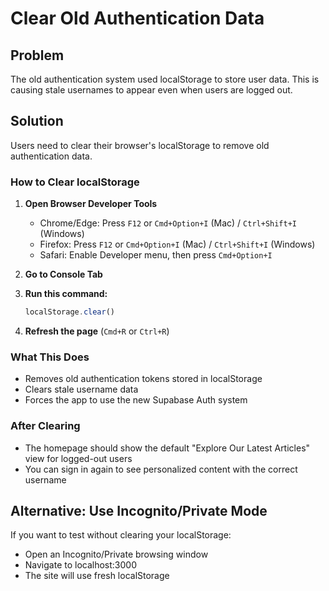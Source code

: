 # Clear Old Authentication Data

## Problem
The old authentication system used localStorage to store user data. This is causing stale usernames to appear even when users are logged out.

## Solution
Users need to clear their browser's localStorage to remove old authentication data.

### How to Clear localStorage

1. **Open Browser Developer Tools**
   - Chrome/Edge: Press `F12` or `Cmd+Option+I` (Mac) / `Ctrl+Shift+I` (Windows)
   - Firefox: Press `F12` or `Cmd+Option+I` (Mac) / `Ctrl+Shift+I` (Windows)
   - Safari: Enable Developer menu, then press `Cmd+Option+I`

2. **Go to Console Tab**

3. **Run this command:**
   ```javascript
   localStorage.clear()
   ```

4. **Refresh the page** (`Cmd+R` or `Ctrl+R`)

### What This Does
- Removes old authentication tokens stored in localStorage
- Clears stale username data
- Forces the app to use the new Supabase Auth system

### After Clearing
- The homepage should show the default "Explore Our Latest Articles" view for logged-out users
- You can sign in again to see personalized content with the correct username

## Alternative: Use Incognito/Private Mode
If you want to test without clearing your localStorage:
- Open an Incognito/Private browsing window
- Navigate to localhost:3000
- The site will use fresh localStorage
